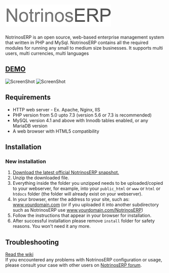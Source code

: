 ![NotrinosERP](./themes/default/images/notrinos_erp.jpg  "NotrinosERP")
====================

NotrinosERP is an open source, web-based enterprise management system that written in PHP and MySql. NotrinosERP contains all the required modules for running any small to medium size businesses. It supports multi users, multi currencies, multi languages
## [DEMO](http://demo.notrinos.com/erp)

![ScreenShot](https://a.fsdn.com/con/app/proj/notrinos-erp/screenshots/Untitled.png)
![ScreenShot](https://a.fsdn.com/con/app/proj/notrinos-erp/screenshots/gl_dashboard.png)

## Requirements
- HTTP web server - Ex. Apache, Nginx, IIS
- PHP version from 5.0 upto 7.3 (version 5.6 or 7.3 is recommended)
- MySQL version 4.1 and above with Innodb tables enabled, or any MariaDB version
- A web browser with HTML5 compatibility

## Installation
### New installation
1. [Download the latest official NotrinosERP snapshot.](https://github.com/notrinos/NotrinosERP/archive/master.zip)
2. Unzip the downloaded file.
3. Everything inside the folder you unzipped needs to be uploaded/copied to your webserver, for example, into your `public_html` or `www` or `html` or `htdocs` folder (the folder will already exist on your webserver).
4. In your browser, enter the address to your site, such as: www.yourdomain.com (or if you uploaded it into another subdirectory such as NotrinosERP use www.yourdomain.com/NotrinosERP)
5. Follow the instructions that appear in your browser for installation.
6. After successful installation please remove `install` folder for safety reasons. You won't need it any more.

## Troubleshooting
[Read the wiki](http://support.notrinos.com/ERP/index.php?n=Help.Help)  
If you encountered any problems with NotrinosERP configuration or usage, please consult your case with other users on [NotrinosERP forum](https://github.com/notrinos/NotrinosERP/discussions).